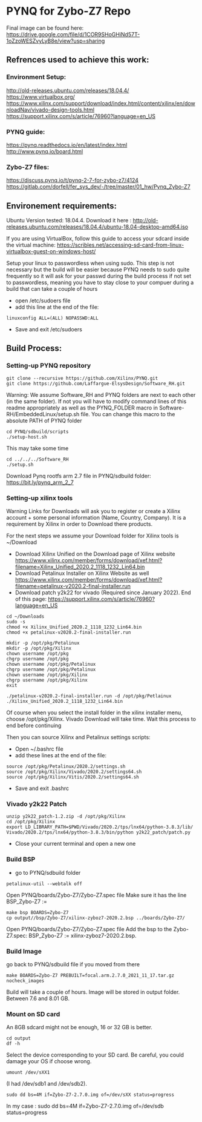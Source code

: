# PYNQ for Zybo-Z7 Repo

Final image can be found here: https://drive.google.com/file/d/1COR9SHoGHiNd57T-1oZzoWESZvyLyB8e/view?usp=sharing

## Refrences used to achieve this work: 

### Environment Setup:
http://old-releases.ubuntu.com/releases/18.04.4/
https://www.virtualbox.org/
https://www.xilinx.com/support/download/index.html/content/xilinx/en/downloadNav/vivado-design-tools.html
https://support.xilinx.com/s/article/76960?language=en_US

### PYNQ guide: 
https://pynq.readthedocs.io/en/latest/index.html
http://www.pynq.io/board.html

### Zybo-Z7 files: 
https://discuss.pynq.io/t/pynq-2-7-for-zybo-z7/4124
https://gitlab.com/dorfell/fer_sys_dev/-/tree/master/01_hw/Pynq_Zybo-Z7


## Environement requirements: 
Ubuntu Version tested: 18.04.4. Download it here : http://old-releases.ubuntu.com/releases/18.04.4/ubuntu-18.04-desktop-amd64.iso

If you are using VirtualBox, follow this guide to access your sdcard inside the virtual machine: https://scribles.net/accessing-sd-card-from-linux-virtualbox-guest-on-windows-host/

Setup your linux to passwordless when using sudo. This step is not necessary but the build will be easier because PYNQ needs to sudo quite frequently so it will ask for your passwd during the build process if not set to passwordless, meaning you have to stay close to your compuer during a build that can take a couple of hours

* open /etc/sudoers file
* add this line at the end of the file:
```
linuxconfig ALL=(ALL) NOPASSWD:ALL
```
* Save and exit /etc/sudoers

## Build Process:

### Setting-up PYNQ repository

```
git clone --recursive https://github.com/Xilinx/PYNQ.git
git clone https://github.com/Laffargue-ElsysDesign/Software_RH.git
```
Warning: We assume Software_RH and PYNQ folders are next to each other (in the same folder). If not you will have to modify command lines of this readme appropriately as well as the PYNQ_FOLDER macro in Software-RH/EmbeddedLinux/setup.sh file. You can change this macro to the absolute PATH of PYNQ folder
```
cd PYNQ/sdbuild/scripts
./setup-host.sh 
```
This may take some time
```
cd ../../../Software_RH
./setup.sh
```
Download Pynq rootfs arm 2.7 file in PYNQ/sdbuild folder: https://bit.ly/pynq_arm_2_7 

### Setting-up xilinx tools

Warning Links for Downloads will ask you to register or create a Xilinx account + some personal information (Name, Country, Company). It is a requirement by Xilinx in order to Download there products.

For the next steps we assume your Download folder for Xilinx tools is ~/Download
* Download Xilinx Unified on the Download page of Xilinx website https://www.xilinx.com/member/forms/download/xef.html?filename=Xilinx_Unified_2020.2_1118_1232_Lin64.bin
* Download Petalinux Installer on Xilinx Website as well https://www.xilinx.com/member/forms/download/xef.html?filename=petalinux-v2020.2-final-installer.run
* Download patch y2k22 for vivado (Required since January 2022). End of this page: https://support.xilinx.com/s/article/76960?language=en_US
```
cd ~/Downloads
sudo -s
chmod +x Xilinx_Unified_2020.2_1118_1232_Lin64.bin
chmod +x petalinux-v2020.2-final-installer.run

mkdir -p /opt/pkg/Petalinux
mkdir -p /opt/pkg/Xilinx
chown username /opt/pkg
chgrp username /opt/pkg
chown username /opt/pkg/Petalinux
chgrp username /opt/pkg/Petalinux
chown username /opt/pkg/Xilinx
chgrp username /opt/pkg/Xilinx
exit

./petalinux-v2020.2-final-installer.run -d /opt/pkg/Petlainux
./Xilinx_Unified_2020.2_1118_1232_Lin64.bin
```
Of course when you select the install folder in the xilinx installer menu, choose /opt/pkg/Xilinx. Vivado Download will take time. Wait this process to end before continuing

Then you can source Xilinx and Petalinux settings scripts: 

* Open ~/.bashrc file
* add these lines at the end of the file:
```
source /opt/pkg/Petalinux/2020.2/settings.sh
source /opt/pkg/Xilinx/Vivado/2020.2/settings64.sh
source /opt/pkg/Xilinx/Vitis/2020.2/settings64.sh
```
* Save and exit .bashrc

### Vivado y2k22 Patch
```
unzip y2k22_patch-1.2.zip -d /opt/pkg/Xilinx
cd /opt/pkg/Xilinx
export LD_LIBRARY_PATH=$PWD/Vivado/2020.2/tps/lnx64/python-3.8.3/lib/
Vivado/2020.2/tps/lnx64/python-3.8.3/bin/python y2k22_patch/patch.py
```
* Close your current terminal and open a new one

### Build BSP

* go to PYNQ/sdbuild folder
```
petalinux-util --webtalk off
```
Open PYNQ/boards/Zybo-Z7/Zybo-Z7.spec file
Make sure it has the line BSP_Zybo-Z7 :=
```
make bsp BOARDS=Zybo-Z7
cp output//bsp/Zybo-Z7/xilinx-zyboz7-2020.2.bsp ../boards/Zybo-Z7/
```
Open PYNQ/boards/Zybo-Z7/Zybo-Z7.spec file
Add the bsp to the Zybo-Z7.spec: BSP_Zybo-Z7 := xilinx-zyboz7-2020.2.bsp.

### Build Image

go back to PYNQ/sdbuild file if you moved from there
```
make BOARDS=Zybo-Z7 PREBUILT=focal.arm.2.7.0_2021_11_17.tar.gz nocheck_images
```
Build will take a couple of hours. Image will be stored in output folder. Between 7.6 and 8.01 GB.
### Mount on SD card 
An 8GB sdcard might not be enough, 16 or 32 GB is better.
```
cd output
df -h
```
Select the device corresponding to your SD card. Be careful, you could damage your OS if choose wrong.
```
umount /dev/sXX1
```
(I had /dev/sdb1 and /dev/sdb2).
```
sudo dd bs=4M if=Zybo-Z7-2.7.0.img of=/dev/sXX status=progress
```
In my case : sudo dd bs=4M if=Zybo-Z7-2.7.0.img of=/dev/sdb status=progress

